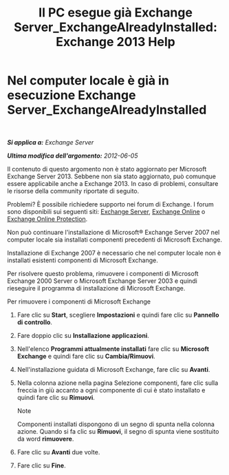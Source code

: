 ﻿---
title: 'Il PC esegue già Exchange Server_ExchangeAlreadyInstalled: Exchange 2013 Help'
TOCTitle: Nel computer locale è già in esecuzione Exchange Server_ExchangeAlreadyInstalled
ms:assetid: 3f168b5d-9910-418f-86fb-e99d852dcb5e
ms:mtpsurl: https://technet.microsoft.com/it-it/library/ms.exch.setupreadiness.exchangealreadyinstalled(v=EXCHG.150)
ms:contentKeyID: 50480478
ms.date: 05/22/2018
mtps_version: v=EXCHG.150
ms.translationtype: MT
---

# Nel computer locale è già in esecuzione Exchange Server\_ExchangeAlreadyInstalled

 

_**Si applica a:** Exchange Server_

_**Ultima modifica dell'argomento:** 2012-06-05_

Il contenuto di questo argomento non è stato aggiornato per Microsoft Exchange Server 2013. Sebbene non sia stato aggiornato, può comunque essere applicabile anche a Exchange 2013. In caso di problemi, consultare le risorse della community riportate di seguito.

Problemi? È possibile richiedere supporto nei forum di Exchange. I forum sono disponibili sui seguenti siti: [Exchange Server](https://go.microsoft.com/fwlink/p/?linkid=60612), [Exchange Online](https://go.microsoft.com/fwlink/p/?linkid=267542) o [Exchange Online Protection](https://go.microsoft.com/fwlink/p/?linkid=285351).

Non può continuare l'installazione di Microsoft® Exchange Server 2007 nel computer locale sia installati componenti precedenti di Microsoft Exchange.

Installazione di Exchange 2007 è necessario che nel computer locale non è installati esistenti componenti di Microsoft Exchange.

Per risolvere questo problema, rimuovere i componenti di Microsoft Exchange 2000 Server o Microsoft Exchange Server 2003 e quindi rieseguire il programma di installazione di Microsoft Exchange.

Per rimuovere i componenti di Microsoft Exchange

1.  Fare clic su **Start**, scegliere **Impostazioni** e quindi fare clic su **Pannello di controllo**.

2.  Fare doppio clic su **Installazione applicazioni**.

3.  Nell'elenco **Programmi attualmente installati** fare clic su **Microsoft Exchange** e quindi fare clic su **Cambia/Rimuovi**.

4.  Nell'installazione guidata di Microsoft Exchange, fare clic su **Avanti**.

5.  Nella colonna azione nella pagina Selezione componenti, fare clic sulla freccia in giù accanto a ogni componente di cui è stato installato e quindi fare clic su **Rimuovi**.
    

    > [!NOTE]
    > Componenti installati dispongono di un segno di spunta nella colonna azione. Quando si fa clic su <STRONG>Rimuovi</STRONG>, il segno di spunta viene sostituito da word <STRONG>rimuovere</STRONG>.



6.  Fare clic su **Avanti** due volte.

7.  Fare clic su **Fine**.

